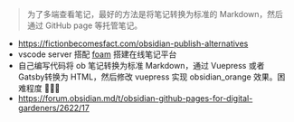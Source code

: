 > 为了多端查看笔记，最好的方法是将笔记转换为标准的 Markdown，然后通过 GitHub page 等托管笔记。

-   https://fictionbecomesfact.com/obsidian-publish-alternatives
-   vscode server 搭配 [foam](https://foambubble.github.io/foam/) 搭建在线笔记平台
-   自己编写代码将 ob 笔记转换为标准 Markdown，通过 Vuepress 或者Gatsby转换为 HTML，然后修改 vuepress 实现 obsidian_orange 效果。困难程度 🌟🌟🌟
-   https://forum.obsidian.md/t/obsidian-github-pages-for-digital-gardeners/2622/17